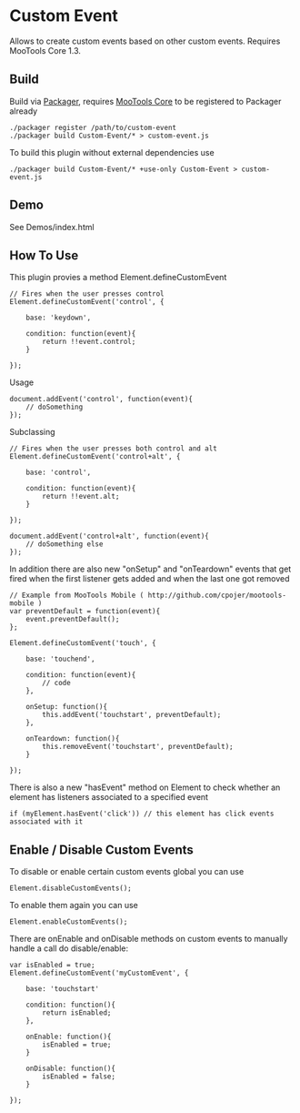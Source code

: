Custom Event
============

Allows to create custom events based on other custom events. Requires MooTools Core 1.3.

Build
-----

Build via [Packager](http://github.com/kamicane/packager), requires [MooTools Core](http://github.com/mootools/mootools-core) to be registered to Packager already

	./packager register /path/to/custom-event
	./packager build Custom-Event/* > custom-event.js

To build this plugin without external dependencies use

	./packager build Custom-Event/* +use-only Custom-Event > custom-event.js

Demo
----

See Demos/index.html

How To Use
----------

This plugin provies a method Element.defineCustomEvent

	// Fires when the user presses control
	Element.defineCustomEvent('control', {

		base: 'keydown',

		condition: function(event){
			return !!event.control;
		}

	});

Usage

	document.addEvent('control', function(event){
		// doSomething
	});

Subclassing

	// Fires when the user presses both control and alt
	Element.defineCustomEvent('control+alt', {

		base: 'control',

		condition: function(event){
			return !!event.alt;
		}

	});

	document.addEvent('control+alt', function(event){
		// doSomething else
	});

In addition there are also new "onSetup" and "onTeardown" events that get fired when the first listener gets added and when the last one got removed

	// Example from MooTools Mobile ( http://github.com/cpojer/mootools-mobile )
	var preventDefault = function(event){
		event.preventDefault();
	};

	Element.defineCustomEvent('touch', {

		base: 'touchend',

		condition: function(event){
			// code
		},

		onSetup: function(){
			this.addEvent('touchstart', preventDefault);
		},

		onTeardown: function(){
			this.removeEvent('touchstart', preventDefault);
		}

	});

There is also a new "hasEvent" method on Element to check whether an element has listeners associated to a specified event

	if (myElement.hasEvent('click')) // this element has click events associated with it

Enable / Disable Custom Events
------------------------------

To disable or enable certain custom events global you can use

	Element.disableCustomEvents();

To enable them again you can use

	Element.enableCustomEvents();

There are onEnable and onDisable methods on custom events to manually handle a call do disable/enable:

	var isEnabled = true;
	Element.defineCustomEvent('myCustomEvent', {

		base: 'touchstart'

		condition: function(){
			return isEnabled;
		},

		onEnable: function(){
			isEnabled = true;
		}

		onDisable: function(){
			isEnabled = false;
		}

	});
